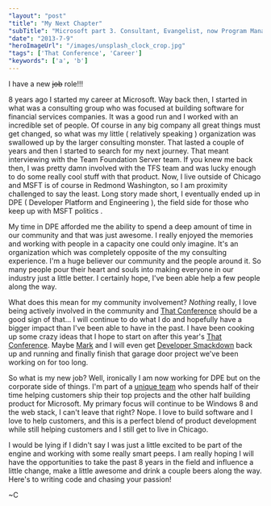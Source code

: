 ```yaml
---
"layout": "post"
"title": "My Next Chapter"
"subTitle": "Microsoft part 3. Consultant, Evangelist, now Program Manager in Redmond working from Chicago."
"date": "2013-7-9"
"heroImageUrl": "/images/unsplash_clock_crop.jpg"
"tags": ['That Conference', 'Career']
"keywords": ['a', 'b']
---
```


I have a new <strike>job</strike> role!!!

8 years ago I started my career at Microsoft. Way back then, I started in what was a consulting group who was focused at building software for financial services companies. It was a good run and I worked with an incredible set of people. Of course in any big company all great things must get changed, so what was my little ( relatively speaking ) organization was swallowed up by the larger consulting monster. That lasted a couple of years and then I started to search for my next journey. That meant interviewing with the Team Foundation Server team. If you knew me back then, I was pretty damn involved with the TFS team and was lucky enough to do some really cool stuff with that product. Now, I live outside of Chicago and MSFT is of course in Redmond Washington, so I am proximity challenged to say the least. Long story made short, I eventually ended up in DPE ( Developer Platform and Engineering ), the field side for those who keep up with MSFT politics .

My time in DPE afforded me the ability to spend a deep amount of time in our community and that was just awesome. I really enjoyed the memories and working with people in a capacity one could only imagine. It's an organization which was completely opposite of the my consulting experience. I'm a huge believer our community and the  people around it. So many people pour their heart and souls into making everyone in our industry just a little better. I certainly hope, I've been able help a few people along the way.

What does this mean for my community involvement? *Nothing* really, I love being actively involved in the community and [That Conference](http://thatconference.com) should be a good sign of that... I will continue to do what I do and hopefully have a bigger impact than I've been able to have in the past. I have been cooking up some crazy ideas that I hope to start on after this year's [That Conference](http://thatconference.com). Maybe [Mark](http://marknic.com) and I will even get [Developer Smackdown](http://developersmackdown.com) back up and running and finally finish that garage door project we've been working on for too long.

So what is my new job? Well, ironically I am now working for DPE but on the corporate side of things. I'm part of a [unique team](http://www.zdnet.com/microsoft-builds-a-deep-tech-team-to-attract-next-gen-developers-7000015270/) who spends half of their time helping customers ship their top projects and the other half building product for Microsoft. My primary focus will continue to be Windows 8 and the web stack, I can't leave that right? Nope. I love to build software and I love to help customers, and this is a perfect blend of product development while still helping customers and I still get to live in Chicago.

I would be lying if I didn't say I was just a little excited to be part of the engine and working with some really smart peeps. I am really hoping I will have the opportunities to take the past 8 years in the field and influence a little change, make a little awesome and drink a couple beers along the way. Here's to writing code and chasing your passion!

~C
